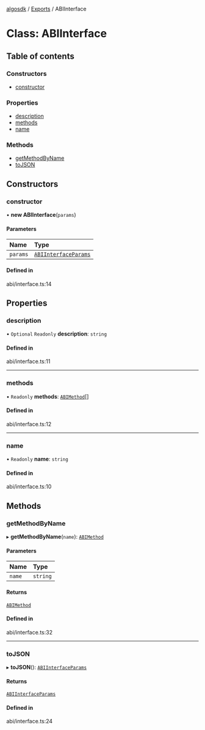 [algosdk](../README.md) / [Exports](../modules.md) / ABIInterface

# Class: ABIInterface

## Table of contents

### Constructors

- [constructor](ABIInterface.md#constructor)

### Properties

- [description](ABIInterface.md#description)
- [methods](ABIInterface.md#methods)
- [name](ABIInterface.md#name)

### Methods

- [getMethodByName](ABIInterface.md#getmethodbyname)
- [toJSON](ABIInterface.md#tojson)

## Constructors

### constructor

• **new ABIInterface**(`params`)

#### Parameters

| Name | Type |
| :------ | :------ |
| `params` | [`ABIInterfaceParams`](../interfaces/ABIInterfaceParams.md) |

#### Defined in

abi/interface.ts:14

## Properties

### description

• `Optional` `Readonly` **description**: `string`

#### Defined in

abi/interface.ts:11

___

### methods

• `Readonly` **methods**: [`ABIMethod`](ABIMethod.md)[]

#### Defined in

abi/interface.ts:12

___

### name

• `Readonly` **name**: `string`

#### Defined in

abi/interface.ts:10

## Methods

### getMethodByName

▸ **getMethodByName**(`name`): [`ABIMethod`](ABIMethod.md)

#### Parameters

| Name | Type |
| :------ | :------ |
| `name` | `string` |

#### Returns

[`ABIMethod`](ABIMethod.md)

#### Defined in

abi/interface.ts:32

___

### toJSON

▸ **toJSON**(): [`ABIInterfaceParams`](../interfaces/ABIInterfaceParams.md)

#### Returns

[`ABIInterfaceParams`](../interfaces/ABIInterfaceParams.md)

#### Defined in

abi/interface.ts:24
